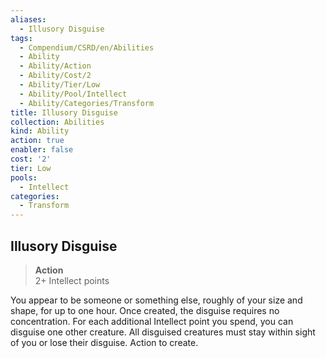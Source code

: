 ```yaml
---
aliases:
  - Illusory Disguise
tags:
  - Compendium/CSRD/en/Abilities
  - Ability
  - Ability/Action
  - Ability/Cost/2
  - Ability/Tier/Low
  - Ability/Pool/Intellect
  - Ability/Categories/Transform
title: Illusory Disguise
collection: Abilities
kind: Ability
action: true
enabler: false
cost: '2'
tier: Low
pools:
  - Intellect
categories:
  - Transform
---
```

## Illusory Disguise  
>**Action**  
>2+ Intellect points
  
You appear to be someone or something else, roughly of your size and shape, for up to one hour. Once created, the disguise requires no concentration. For each additional Intellect point you spend, you can disguise one other creature. All disguised creatures must stay within sight of you or lose their disguise. Action to create.